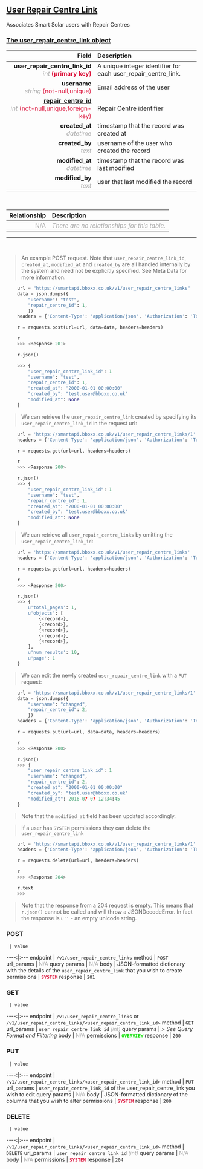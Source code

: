 ## <u>User Repair Centre Link</u>
Associates Smart Solar users with Repair Centres


### <u>The user_repair_centre_link object</u>

Field | Description
------:|:------------
__user_repair_centre_link_id__ <br><font color="DarkGray">_int_</font> <font color="Crimson">__(primary key)__</font> | A unique integer identifier for each user_repair_centre_link.
__username__ <br><font color="DarkGray">_string_</font> <font color="Crimson">(not-null,unique)</font> | Email address of the user
__<a href="/#repair-centre">repair_centre_id</a>__ <br><font color="DarkGray">_int_</font> <font color="Crimson">(not-null,unique,foreign-key)</font> | Repair Centre identifier
__created_at__  <br><font color="DarkGray">_datetime_</font> | timestamp that the record was created at
__created_by__  <br><font color="DarkGray">_text_</font>| username of the user who created the record
__modified_at__ <br><font color="DarkGray">_datetime_</font>| timestamp that the record was last modified
__modified_by__ <br><font color="DarkGray">_text_</font>| user that last modified the record

<br>

Relationship | Description
-------------:|:------------
<font color="DarkGray">N/A</font> | <font color="DarkGray">_There are no relationships for this table._</font>

<hr>
<br>

> An example POST request. Note that `user_repair_centre_link_id`, `created_at`, `modified_at` and `created_by` are all handled internally by the system and need not be explicitly specified. See Meta Data for more information.

```python
    url = "https://smartapi.bboxx.co.uk/v1/user_repair_centre_links"
    data = json.dumps({
		"username": "test",
		"repair_centre_id": 1,
		})
    headers = {'Content-Type': 'application/json', 'Authorization': 'Token token=A_VALID_TOKEN'}

    r = requests.post(url=url, data=data, headers=headers)

    r
    >>> <Response 201>

    r.json()

    >>> {
		"user_repair_centre_link_id": 1
		"username": "test",
		"repair_centre_id": 1,
		"created_at": "2000-01-01 00:00:00"
		"created_by": "test.user@bboxx.co.uk"
		"modified_at": None
	}
```

> We can retrieve the `user_repair_centre_link` created by specifying its `user_repair_centre_link_id` in the request url:

```python
    url = 'https://smartapi.bboxx.co.uk/v1/user_repair_centre_links/1'
    headers = {'Content-Type': 'application/json', 'Authorization': 'Token token=A_VALID_TOKEN'}

    r = requests.get(url=url, headers=headers)

    r
    >>> <Response 200>

    r.json()
    >>> {
		"user_repair_centre_link_id": 1
		"username": "test",
		"repair_centre_id": 1,
		"created_at": "2000-01-01 00:00:00"
		"created_by": "test.user@bboxx.co.uk"
		"modified_at": None
	}
```

> We can retrieve all `user_repair_centre_links` by omitting the `user_repair_centre_link_id`:

```python
    url = 'https://smartapi.bboxx.co.uk/v1/user_repair_centre_links'
    headers = {'Content-Type': 'application/json', 'Authorization': 'Token token=A_VALID_TOKEN'}

    r = requests.get(url=url, headers=headers)

    r
    >>> <Response 200>

    r.json()
    >>> {
        u'total_pages': 1,
        u'objects': [
            {<record>},
            {<record>},
            {<record>},
            {<record>},
            {<record>},
        ],
        u'num_results': 10,
        u'page': 1
    }
```

> We can edit the newly created `user_repair_centre_link` with a `PUT` request:

```python
    url = 'https://smartapi.bboxx.co.uk/v1/user_repair_centre_links/1'
    data = json.dumps({
		"username": "changed",
		"repair_centre_id": 2,
		})
    headers = {'Content-Type': 'application/json', 'Authorization': 'Token token=A_VALID_TOKEN'}

    r = requests.put(url=url, data=data, headers=headers)

    r
    >>> <Response 200>

    r.json()
    >>> {
		"user_repair_centre_link_id": 1
		"username": "changed",
		"repair_centre_id": 2,
		"created_at": "2000-01-01 00:00:00"
		"created_by": "test.user@bboxx.co.uk"
		"modified_at": 2016-07-07 12:34:45
	}
```
> Note that the `modified_at` field has been updated accordingly.

> If a user has `SYSTEM` permissions they can delete the `user_repair_centre_link`

```python
    url = 'https://smartapi.bboxx.co.uk/v1/user_repair_centre_links/1'
    headers = {'Content-Type': 'application/json', 'Authorization': 'Token token=A_VALID_TOKEN'}

    r = requests.delete(url=url, headers=headers)

    r
    >>> <Response 204>

    r.text
    >>>
```
> Note that the response from a 204 request is empty. This means that `r.json()` cannot be called and will throw a JSONDecodeError. In fact the response is `u''` - an empty unicode string.



### POST
     | value
 ----:|:---
endpoint | `/v1/user_repair_centre_links`
method | `POST`
url_params | <font color="DarkGray">N/A</font>
query params | <font color="DarkGray">N/A</font>
body | JSON-formatted dictionary with the details of the `user_repair_centre_link` that you wish to create
permissions | <font color="Crimson">__`SYSTEM`__</font>
response | `201`

### GET
     | value
 ----:|:---
endpoint | `/v1/user_repair_centre_links` or `/v1/user_repair_centre_links/<user_repair_centre_link_id>`
method | `GET`
url_params | `user_repair_centre_link_id` <font color="DarkGray">_(int)_</font>
query params | *> See Query Format and Filtering*
body | <font color="DarkGray">N/A</font>
permissions | <font color="Jade">__`OVERVIEW`__</font>
response | `200`

### PUT
     | value
 ----:|:---
endpoint | `/v1/user_repair_centre_links/<user_repair_centre_link_id>`
method | `PUT`
url_params | `user_repair_centre_link_id` of the user_repair_centre_link you wish to edit
query params | <font color="DarkGray">N/A</font>
body | JSON-formatted dictionary of the columns that you wish to alter
permissions | <font color="Crimson">__`SYSTEM`__</font>
response | `200`

### DELETE
     | value
 ----:|:---
endpoint | `/v1/user_repair_centre_links/<user_repair_centre_link_id>`
method | `DELETE`
url_params | `user_repair_centre_link_id` <font color="DarkGray">_(int)_</font>
query params | <font color="DarkGray">N/A</font>
body | <font color="DarkGray">N/A</font>
permissions | <font color="Crimson">__`SYSTEM`__</font>
response | `204`

    